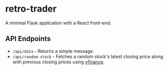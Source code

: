# retro-trader

A minimal Flask application with a React front-end.

## API Endpoints

- `/api/data` - Returns a simple message.
- `/api/random-stock` - Fetches a random stock's latest closing price along with previous closing prices using [yfinance](https://github.com/ranaroussi/yfinance).
